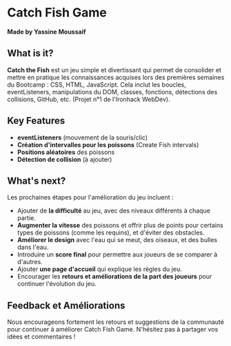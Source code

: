 # Catch Fish Game

**Made by Yassine Moussaif**

## What is it?

**Catch the Fish** est un jeu simple et divertissant qui permet de consolider et mettre en pratique les connaissances acquises lors des premières semaines du Bootcamp : CSS, HTML, JavaScript. Cela inclut les boucles, eventListeners, manipulations du DOM, classes, fonctions, détections des collisions, GitHub, etc. (Projet n°1 de l'Ironhack WebDev).

## Key Features

- **eventListeners** (mouvement de la souris/clic)
- **Création d'intervalles pour les poissons** (Create Fish intervals)
- **Positions aléatoires** des poissons
- **Détection de collision** (à ajouter)

## What's next?

Les prochaines étapes pour l'amélioration du jeu incluent :

- Ajouter de **la difficulté** au jeu, avec des niveaux différents à chaque partie.
- **Augmenter la vitesse** des poissons et offrir plus de points pour certains types de poissons (comme les requins), et d'éviter des obstacles.
- **Améliorer le design** avec l'eau qui se meut, des oiseaux, et des bulles dans l'eau.
- Introduire un **score final** pour permettre aux joueurs de se comparer à d'autres.
- Ajouter **une page d'accueil** qui explique les règles du jeu.
- Encourager les **retours et améliorations de la part des joueurs** pour continuer l'évolution du jeu.

## Feedback et Améliorations

Nous encourageons fortement les retours et suggestions de la communauté pour continuer à améliorer Catch Fish Game. N'hésitez pas à partager vos idées et commentaires !
